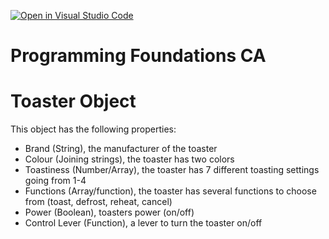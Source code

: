 [![Open in Visual Studio Code](https://classroom.github.com/assets/open-in-vscode-718a45dd9cf7e7f842a935f5ebbe5719a5e09af4491e668f4dbf3b35d5cca122.svg)](https://classroom.github.com/online_ide?assignment_repo_id=11296861&assignment_repo_type=AssignmentRepo)
# Programming Foundations CA
# Toaster Object

This object has the following properties:
- Brand (String), the manufacturer of the toaster
- Colour (Joining strings), the toaster has two colors
- Toastiness (Number/Array), the toaster has 7 different toasting settings going from 1-4
- Functions (Array/function), the toaster has several functions to choose from (toast, defrost, reheat, cancel)
- Power (Boolean), toasters power (on/off)
- Control Lever (Function), a lever to turn the toaster on/off